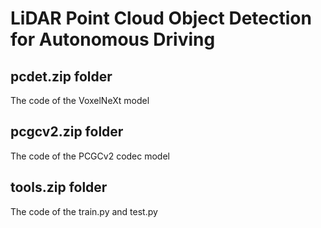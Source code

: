 # LiDAR Point Cloud Object Detection for Autonomous Driving
## pcdet.zip folder 
The code of the VoxelNeXt model
## pcgcv2.zip folder 
The code of the PCGCv2 codec model
## tools.zip folder 
The code of the train.py and test.py
